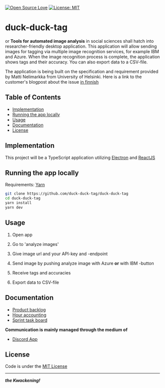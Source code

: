 [![Open Source Love](https://badges.frapsoft.com/os/v1/open-source.svg?v=103)](https://github.com/ellerbrock/open-source-badges/)
[![License: MIT](https://img.shields.io/badge/License-MIT-yellow.svg)](https://opensource.org/licenses/MIT)

# duck-duck-tag
or **__Tools for automated image analysis__** in social sciences shall hatch into researcher-friendly desktop application. This application will allow sending images for tagging via multiple image recognition services, for example IBM and Azure. When the image recognition process is complete, the application shows tags and their accuracy. You can also export data to a CSV-file. 

The application is being built on the specification and requirement provided by Matti Nelimarkka from University of Helsinki. Here is a link to the customer's blogpost about the issue [in finnish](https://rajapinta.co/2020/02/24/onko-maailma-erilainen-riippuen-siita-kenen-tekoaly-sita-katselee/)

## Table of Contents
*  [Implementation](#implementation)
*  [Running the app locally](#running-the-app-locally)
*  [Usage](#usage)
*  [Documentation](#documentation)
*  [License](#license)

## Implementation
This project will be a TypeScript application utilizing [Electron](https://www.electronjs.org/) and [ReactJS](https://reactjs.org/)

## Running the app locally

Requirements: [Yarn](https://yarnpkg.com/)

```bash
git clone https://github.com/duck-duck-tag/duck-duck-tag
cd duck-duck-tag
yarn install
yarn dev
```

## Usage
1. Open app

2. Go to 'analyze images'

3. Give image url and your API-key and -endpoint

4. Send image by pushing analyze image with Azure **or** with IBM -button

6. Receive tags and accuracies

7. Export data to CSV-file

## Documentation

* [Product backlog](https://docs.google.com/spreadsheets/d/1ypMfZBOHwcXqzx_ehelTg8syBYQba85UtAmK6r7JvH8/edit?usp=sharing)
* [Hour accounting](https://docs.google.com/spreadsheets/d/1ypMfZBOHwcXqzx_ehelTg8syBYQba85UtAmK6r7JvH8/edit#gid=1685552279)
* [Sprint task board](https://github.com/duck-duck-tag/duck-duck-tag/projects)

**Communication is mainly managed through the medium of**
* [Discord App](https://discord.com/)

## License

Code is under the [MIT License](https://github.com/ubikampus/ubilocation-server/blob/master/LICENSE)

___
**_the Kwackening!_**
